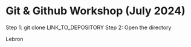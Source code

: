 # Git & Github Workshop (July 2024)

Step 1: git clone LINK_TO_DEPOSITORY
Step 2: Open the directory

Lebron